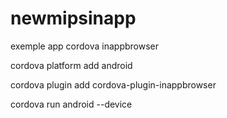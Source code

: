 # newmipsinapp
exemple app cordova inappbrowser

cordova platform add android

cordova plugin add cordova-plugin-inappbrowser

cordova run android --device


